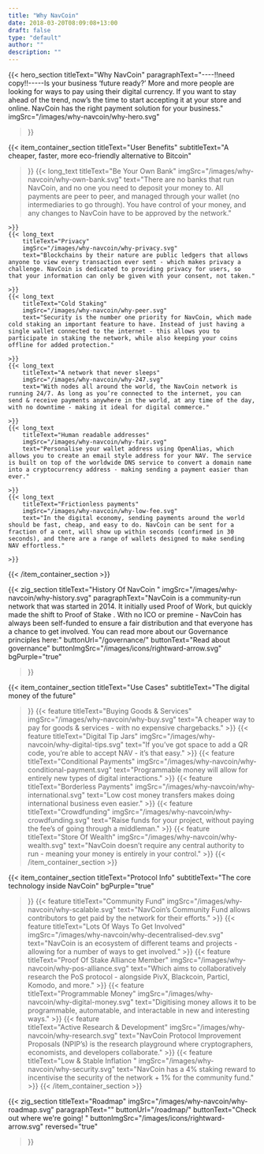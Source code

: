 ```yaml
---
title: "Why NavCoin"
date: 2018-03-20T08:09:08+13:00
draft: false
type: "default"
author: ""
description: ""
---
```

{{< hero_section
titleText="Why NavCoin"
paragraphText="----!!need copy!!-----Is your business ‘future ready?’ More and more people are looking for ways to pay using their digital currency. If you want to stay ahead of the trend, now’s the time to start accepting it at your store and online. NavCoin has the right payment solution for your business."
imgSrc="/images/why-navcoin/why-hero.svg"
>}}

{{< item_container_section 
    titleText="User Benefits"
    subtitleText="A cheaper, faster, more eco-friendly alternative to Bitcoin"
>}}
    {{< long_text 
        titleText="Be Your Own Bank"
        imgSrc="/images/why-navcoin/why-own-bank.svg"
        text="There are no banks that run NavCoin, and no one you need to deposit your money to. All payments are peer to peer, and managed through your wallet (no intermediaries to go through). You have control of your money, and any changes to NavCoin have to be approved by the network."

    >}}
    {{< long_text 
        titleText="Privacy"
        imgSrc="/images/why-navcoin/why-privacy.svg"
        text="Blockchains by their nature are public ledgers that allows anyone to view every transaction ever sent - which makes privacy a challenge. NavCoin is dedicated to providing privacy for users, so that your information can only be given with your consent, not taken."

    >}}
    {{< long_text 
        titleText="Cold Staking"
        imgSrc="/images/why-navcoin/why-peer.svg"
        text="Security is the number one priority for NavCoin, which made cold staking an important feature to have. Instead of just having a single wallet connected to the internet - this allows you to participate in staking the network, while also keeping your coins offline for added protection."

    >}}
    {{< long_text 
        titleText="A network that never sleeps"
        imgSrc="/images/why-navcoin/why-247.svg"
        text="With nodes all around the world, the NavCoin network is running 24/7. As long as you’re connected to the internet, you can send & receive payments anywhere in the world, at any time of the day, with no downtime - making it ideal for digital commerce."

    >}}
    {{< long_text 
        titleText="Human readable addresses"
        imgSrc="/images/why-navcoin/why-fair.svg"
        text="Personalise your wallet address using OpenAlias, which allows you to create an email style address for your NAV. The service is built on top of the worldwide DNS service to convert a domain name into a cryptocurrency address - making sending a payment easier than ever."

    >}}
    {{< long_text 
        titleText="Frictionless payments"
        imgSrc="/images/why-navcoin/why-low-fee.svg"
        text="In the digital economy, sending payments around the world should be fast, cheap, and easy to do. NavCoin can be sent for a fraction of a cent, will show up within seconds (confirmed in 30 seconds), and there are a range of wallets designed to make sending NAV effortless."

    >}}
{{< /item_container_section >}}

{{< zig_section
  titleText="History Of NavCoin "
  imgSrc="/images/why-navcoin/why-history.svg"
  paragraphText="NavCoin is a community-run network that was started in 2014. It initially used Proof of Work, but quickly made the shift to Proof of Stake . With no ICO or premine - NavCoin has always been self-funded to ensure a fair distribution and that everyone has a chance to get involved. You can read more about our Governance principles here:"
  buttonUrl="/governance/"
  buttonText="Read about governance"
  buttonImgSrc="/images/icons/rightward-arrow.svg"
  bgPurple="true"
>}}


{{< item_container_section 
    titleText="Use Cases"
    subtitleText="The digital money of the future"
>}}
    {{< feature 
        titleText="Buying Goods & Services"
        imgSrc="/images/why-navcoin/why-buy.svg"
        text="A cheaper way to pay for goods & services - with no expensive chargebacks."
    >}}
    {{< feature 
        titleText="Digital Tip Jars"
        imgSrc="/images/why-navcoin/why-digital-tips.svg"
        text="If you’ve got space to add a QR code, you’re able to accept NAV - it’s that easy."
    >}}
    {{< feature                 
        titleText="Conditional Payments"
        imgSrc="/images/why-navcoin/why-conditional-payment.svg"
        text="Programmable money will allow for entirely new types of digital interactions."
    >}}
    {{< feature                 
        titleText="Borderless Payments"
        imgSrc="/images/why-navcoin/why-international.svg"
        text="Low cost money transfers makes doing international business even easier."
    >}}
    {{< feature                 
        titleText="Crowdfunding"
        imgSrc="/images/why-navcoin/why-crowdfunding.svg"
        text="Raise funds for your project, without paying the fee’s of going through a middleman."
    >}}
    {{< feature                 
        titleText="Store Of Wealth"
        imgSrc="/images/why-navcoin/why-wealth.svg"
        text="NavCoin doesn’t require any central authority to run - meaning your money is entirely in your control."
    >}}
{{< /item_container_section >}}


{{< item_container_section 
    titleText="Protocol Info"
    subtitleText="The core technology inside NavCoin"
    bgPurple="true"
>}}
    {{< feature 
        titleText="Community Fund"
        imgSrc="/images/why-navcoin/why-scalable.svg"
        text="NavCoin’s Community Fund allows contributors to get paid by the network for their efforts."
    >}}
    {{< feature 
        titleText="Lots Of Ways To Get Involved"
        imgSrc="/images/why-navcoin/why-decentralised-dev.svg"
        text="NavCoin is an ecosystem of different teams and projects - allowing for a number of ways to get involved."
    >}}
    {{< feature                 
        titleText="Proof Of Stake Alliance Member"
        imgSrc="/images/why-navcoin/why-pos-alliance.svg"
        text="Which aims to collaboratively research the PoS protocol - alongside PivX, Blackcoin, Particl, Komodo, and more."
    >}}
    {{< feature                 
        titleText="Programmable Money"
        imgSrc="/images/why-navcoin/why-digital-money.svg"
        text="Digitising money allows it to be programmable, automatable, and interactable in new and interesting ways."
    >}}
    {{< feature                 
        titleText="Active Research & Development"
        imgSrc="/images/why-navcoin/why-research.svg"
        text="NavCoin Protocol Improvement Proposals (NPIP’s) is the research playground where cryptographers, economists, and developers collaborate."
    >}}
    {{< feature                 
        titleText="Low & Stable Inflation "
        imgSrc="/images/why-navcoin/why-security.svg"
        text="NavCoin has a 4% staking reward to incentivise the security of the network + 1% for the community fund."
    >}}
{{< /item_container_section >}}

{{< zig_section
titleText="Roadmap"
imgSrc="/images/why-navcoin/why-roadmap.svg"
paragraphText="" 
buttonUrl="/roadmap/"
buttonText="Check out where we're going! "
buttonImgSrc="/images/icons/rightward-arrow.svg"
reversed="true"
>}}